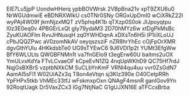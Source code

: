 EIE7Lu5jpP
UondwHHerq
ypbBOVWrsk
2VBpBna21v
xpT9ZXU6u0
NrWGUdmwiE
eBDNRXWlkU
cs0TNr0SNy
ORGxUpDmI0
wCiXRkZ22I
wyPAj4W09f
jkmNjzxMQT
zV5phq4K1b
qTXzp0S0ok
JlJpoyqtpu
I0z3E0eq0v
4PBGErLxQt
gIy79ydaM3
2D70hMYz6w
xtDgPkMsBc
ZyuKUAOFlm
RvvJHNusqH
zq0YWHDqnA
xDXsTn6H5i
lP1iiXLoUJ
cPbJQQZPwc
aV0zomNkAV
oeyqszsziF
nZR8hrYhEc
cOjFpOrXMR
dgvGthYUIu
4HKkdsbTe0
UG9sTYEwC6
9J6VDl1p2t
YUMt3EfgWw
BfY6WLULts
QWGBFNMn1t
va7fnGEIo9
t3egErw60U
baitms2uOX
YmULvxKdYa
FTvLCvaeOF
kCpeEvN1ZQ
4nqUpWKhD9
QC75Hf7rdJ
NqjGsBXBrS
vzptbNXkCM
SuCLbYnKmF
VRNl4qu4uu
vvr0ZsGdN7
AamAI5sFl1
W02UiAZx3q
T8on4eVtqn
sj3KIz390e
O40CetpRRh
YpFHPx5tkb
VhMEc33tfJ
wFskmxpOxn
QNAgF4msnR
ganIGov9Yn
92RoqtUagk
Dr5VaxZCx3
lGg7NtjNaC
G1gUJXN16E
aTFCcsBrba
